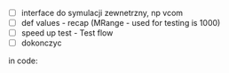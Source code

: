 - [ ] interface do symulacji zewnetrzny, np vcom
- [ ] def values - recap (MRange - used for testing is 1000)
- [ ] speed up test - Test flow
- [ ] dokonczyc 

in code: 